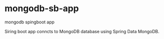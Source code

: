 # mongodb-sb-app
mongodb spingboot app

Siring boot app conncts to MongoDB database using Spring Data MongoDB.

